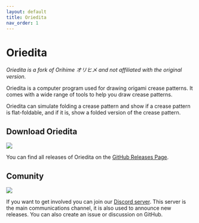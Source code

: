 ```yaml
---
layout: default
title: Oriedita
nav_order: 1
---
```


# Oriedita

_Oriedita is a fork of Orihime オリヒメ and not affiliated with the original version._

Oriedita is a computer program used for drawing origami crease patterns. It comes with a wide range of tools to help you draw crease patterns.

Oriedita can simulate folding a crease pattern and show if a crease pattern is flat-foldable, and if it is, show a folded version of the crease pattern.

## Download Oriedita

[![](https://img.shields.io/github/v/release/oriedita/oriedita?label=Latest%20release&style=for-the-badge)](https://github.com/oriedita/oriedita/releases/latest)

You can find all releases of Oriedita on the [GitHub Releases Page](https://github.com/oriedita/oriedita/releases). 

## Comunity

[![](https://img.shields.io/discord/905741535625244672?style=for-the-badge)](https://discord.gg/AnqETxTvvr)

If you want to get involved you can join our [Discord server](https://discord.gg/AnqETxTvvr). This server is the main communications channel, it is also used to announce new releases. You can also create an issue or discussion on GitHub.
